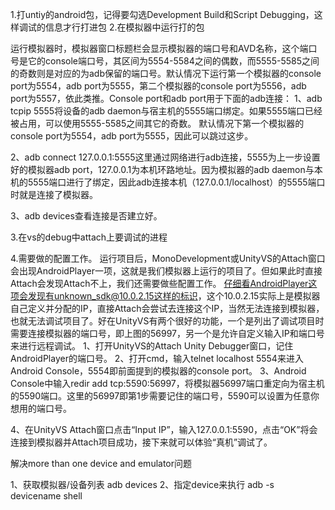 1.打untiy的android包，记得要勾选Development Build和Script Debugging，这样调试的信息才行打进包
2.在模拟器中运行打的包


运行模拟器时，模拟器窗口标题栏会显示模拟器的端口号和AVD名称，这个端口号是它的console端口号，其区间为5554-5584之间的偶数，而5555-5585之间的奇数则是对应的为adb保留的端口号。默认情况下运行第一个模拟器的console port为5554，adb port为5555，第二个模拟器的console port为5556，adb port为5557，依此类推。Console port和adb port用于下面的adb连接：
1、adb tcpip 5555将设备的adb daemon与宿主机的5555端口绑定。如果5555端口已经被占用，可以使用5555-5585之间其它的奇数。
默认情况下第一个模拟器的console port为5554，adb port为5555，因此可以跳过这步。

2、adb connect 127.0.0.1:5555这里通过网络进行adb连接，5555为上一步设置好的模拟器adb port，127.0.0.1为本机环路地址。因为模拟器的adb daemon与本机的5555端口进行了绑定，因此adb连接本机（127.0.0.1/localhost）的5555端口时就是连接了模拟器。

3、adb devices查看连接是否建立好。

 3.在vs的debug中attach上要调试的进程


 
4.需要做的配置工作。
运行项目后，MonoDevelopment或UnityVS的Attach窗口会出现AndroidPlayer一项，这就是我们模拟器上运行的项目了。但如果此时直接Attach会发现Attach不上，我们还需要做些配置工作。
仔细看AndroidPlayer这项会发现有unknown_sdk@10.0.2.15这样的标识，这个10.0.2.15实际上是模拟器自己定义并分配的IP，直接Attach会尝试去连接这个IP，当然无法连接到模拟器，也就无法调试项目了。好在UnityVS有两个很好的功能，一个是列出了调试项目时需要连接模拟器的端口号，即上图的56997，另一个是允许自定义输入IP和端口号来进行远程调试。
1、打开UnityVS的Attach Unity Debugger窗口，记住AndroidPlayer的端口号。
2、打开cmd，输入telnet localhost 5554来进入Android Console，5554即前面提到的模拟器的console port。
3、Android Console中输入redir add tcp:5590:56997，将模拟器56997端口重定向为宿主机的5590端口。这里的56997即第1步需要记住的端口号，5590可以设置为任意你想用的端口号。

4、在UnityVS Attach窗口点击“Input IP”，输入127.0.0.1:5590，点击“OK”将会连接到模拟器并Attach项目成功，接下来就可以体验“真机”调试了。

 
解决more than one device and emulator问题

1、获取模拟器/设备列表         adb devices
2、指定device来执行              adb -s devicename shell

